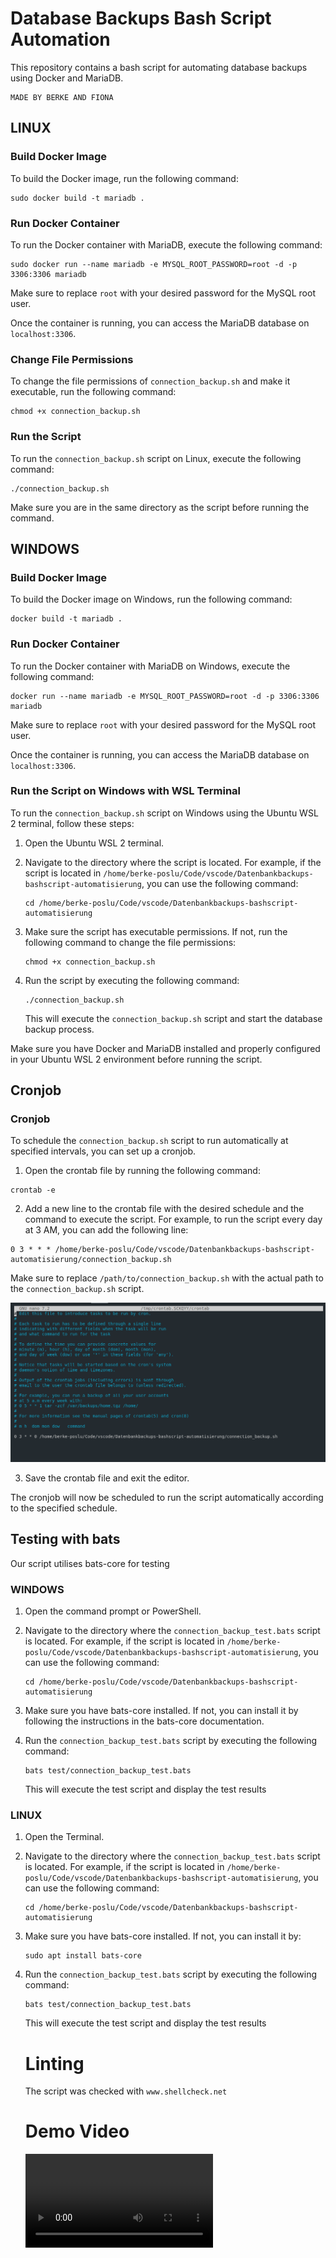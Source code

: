 
# Database Backups Bash Script Automation

This repository contains a bash script for automating database backups using Docker and MariaDB.

```
MADE BY BERKE AND FIONA
```

## LINUX

### Build Docker Image

To build the Docker image, run the following command:

```
sudo docker build -t mariadb .
```

### Run Docker Container

To run the Docker container with MariaDB, execute the following command:

```
sudo docker run --name mariadb -e MYSQL_ROOT_PASSWORD=root -d -p 3306:3306 mariadb
```

Make sure to replace `root` with your desired password for the MySQL root user.

Once the container is running, you can access the MariaDB database on `localhost:3306`.

### Change File Permissions

To change the file permissions of `connection_backup.sh` and make it executable, run the following command:

```
chmod +x connection_backup.sh
```

### Run the Script

To run the `connection_backup.sh` script on Linux, execute the following command:

```
./connection_backup.sh
```

Make sure you are in the same directory as the script before running the command.


## WINDOWS

### Build Docker Image

To build the Docker image on Windows, run the following command:

```
docker build -t mariadb .
```

### Run Docker Container

To run the Docker container with MariaDB on Windows, execute the following command:

```
docker run --name mariadb -e MYSQL_ROOT_PASSWORD=root -d -p 3306:3306 mariadb
```

Make sure to replace `root` with your desired password for the MySQL root user.

Once the container is running, you can access the MariaDB database on `localhost:3306`.

### Run the Script on Windows with WSL Terminal

To run the `connection_backup.sh` script on Windows using the Ubuntu WSL 2 terminal, follow these steps:

1. Open the Ubuntu WSL 2 terminal.

2. Navigate to the directory where the script is located. For example, if the script is located in `/home/berke-poslu/Code/vscode/Datenbankbackups-bashscript-automatisierung`, you can use the following command:

    ```
    cd /home/berke-poslu/Code/vscode/Datenbankbackups-bashscript-automatisierung
    ```

3. Make sure the script has executable permissions. If not, run the following command to change the file permissions:

    ```
    chmod +x connection_backup.sh
    ```

4. Run the script by executing the following command:

    ```
    ./connection_backup.sh
    ```

    This will execute the `connection_backup.sh` script and start the database backup process.

Make sure you have Docker and MariaDB installed and properly configured in your Ubuntu WSL 2 environment before running the script.

## Cronjob

### Cronjob

To schedule the `connection_backup.sh` script to run automatically at specified intervals, you can set up a cronjob. 

1. Open the crontab file by running the following command:

```
crontab -e
```

2. Add a new line to the crontab file with the desired schedule and the command to execute the script. For example, to run the script every day at 3 AM, you can add the following line:

```
0 3 * * * /home/berke-poslu/Code/vscode/Datenbankbackups-bashscript-automatisierung/connection_backup.sh
```

Make sure to replace `/path/to/connection_backup.sh` with the actual path to the `connection_backup.sh` script.

![image](./cronjob.png)

3. Save the crontab file and exit the editor.

The cronjob will now be scheduled to run the script automatically according to the specified schedule.

## Testing with bats

Our script utilises bats-core for testing

### WINDOWS

1. Open the command prompt or PowerShell.

2. Navigate to the directory where the `connection_backup_test.bats` script is located. For example, if the script is located in `/home/berke-poslu/Code/vscode/Datenbankbackups-bashscript-automatisierung`, you can use the following command:

    ```
    cd /home/berke-poslu/Code/vscode/Datenbankbackups-bashscript-automatisierung
    ```

3. Make sure you have bats-core installed. If not, you can install it by following the instructions in the bats-core documentation.

4. Run the `connection_backup_test.bats` script by executing the following command:

    ```
    bats test/connection_backup_test.bats
    ```

    This will execute the test script and display the test results

### LINUX


1. Open the Terminal.

2. Navigate to the directory where the `connection_backup_test.bats` script is located. For example, if the script is located in `/home/berke-poslu/Code/vscode/Datenbankbackups-bashscript-automatisierung`, you can use the following command:

    ```
    cd /home/berke-poslu/Code/vscode/Datenbankbackups-bashscript-automatisierung
    ```

3. Make sure you have bats-core installed. If not, you can install it by:

    ```
    sudo apt install bats-core
    ```

4. Run the `connection_backup_test.bats` script by executing the following command:

    ```
    bats test/connection_backup_test.bats
    ```

    This will execute the test script and display the test results

    # Linting
    The script was checked with `www.shellcheck.net`
    # Demo Video
    <video controls>
        <source src="./demo_video.mp4" type="video/mp4">